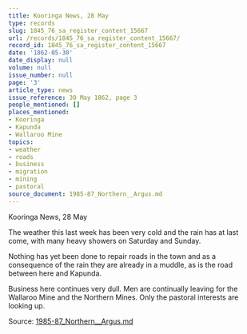 ```yaml
---
title: Kooringa News, 28 May
type: records
slug: 1845_76_sa_register_content_15667
url: /records/1845_76_sa_register_content_15667/
record_id: 1845_76_sa_register_content_15667
date: '1862-05-30'
date_display: null
volume: null
issue_number: null
page: '3'
article_type: news
issue_reference: 30 May 1862, page 3
people_mentioned: []
places_mentioned:
- Kooringa
- Kapunda
- Wallaroo Mine
topics:
- weather
- roads
- business
- migration
- mining
- pastoral
source_document: 1985-87_Northern__Argus.md
---
```


Kooringa News, 28 May

The weather this last week has been very cold and the rain has at last come, with many heavy showers on Saturday and Sunday.

Nothing has yet been done to repair roads in the town and as a consequence of the rain they are already in a muddle, as is the road between here and Kapunda.

Business here continues very dull.  Men are continually leaving for the Wallaroo Mine and the Northern Mines.  Only the pastoral interests are looking up.

Source: [1985-87_Northern__Argus.md](/downloads/markdown/1985-87_Northern__Argus.md)
